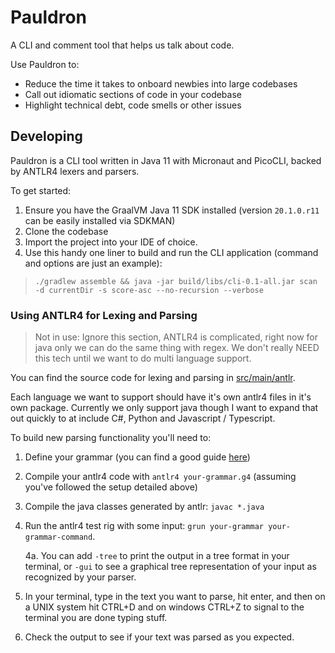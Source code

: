 # Pauldron

A CLI and comment tool that helps us talk about code.

Use Pauldron to:
* Reduce the time it takes to onboard newbies into large codebases
* Call out idiomatic sections of code in your codebase
* Highlight technical debt, code smells or other issues

## Developing

Pauldron is a CLI tool written in Java 11 with Micronaut and PicoCLI, backed by ANTLR4 lexers and parsers.

To get started:

1. Ensure you have the GraalVM Java 11 SDK installed (version `20.1.0.r11` can be easily installed via SDKMAN)
2. Clone the codebase
3. Import the project into your IDE of choice.
5. Use this handy one liner to build and run the CLI application (command and options are just an example):

> `./gradlew assemble && java -jar build/libs/cli-0.1-all.jar scan -d currentDir -s score-asc --no-recursion --verbose`

### Using ANTLR4 for Lexing and Parsing

> Not in use: Ignore this section, ANTLR4 is complicated, right now for java only we can do the same thing with regex.
> We don't really NEED this tech until we want to do multi language support.

You can find the source code for lexing and parsing in [src/main/antlr](src/main/antlr).

Each language we want to support should have it's own antlr4 files in it's own package. Currently we only support java
though I want to expand that out quickly to at include C#, Python and Javascript / Typescript.

To build new parsing functionality you'll need to:

1. Define your grammar (you can find a good guide [here](https://tomassetti.me/antlr-mega-tutorial/#lexers-and-parser))
2. Compile your antlr4 code with `antlr4 your-grammar.g4` (assuming you've followed the setup detailed above)
3. Compile the java classes generated by antlr: `javac *.java`
4. Run the antlr4 test rig with some input: `grun your-grammar your-grammar-command`.

    4a. You can add `-tree` to print the output in a tree format in your terminal, or `-gui` to see a graphical tree representation of your input as recognized by your parser.
5. In your terminal, type in the text you want to parse, hit enter, and then on a UNIX system hit CTRL+D and on windows CTRL+Z to signal to the terminal you are done typing stuff.
6. Check the output to see if your text was parsed as you expected.